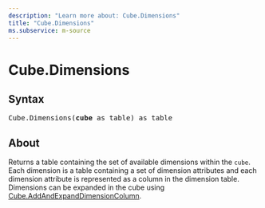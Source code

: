 ```yaml
---
description: "Learn more about: Cube.Dimensions"
title: "Cube.Dimensions"
ms.subservice: m-source
---
```

# Cube.Dimensions

## Syntax

<pre>
Cube.Dimensions(<b>cube</b> as table) as table
</pre>

## About

Returns a table containing the set of available dimensions within the `cube`. Each dimension is a table containing a set of dimension attributes and each dimension attribute is represented as a column in the dimension table. Dimensions can be expanded in the cube using [Cube.AddAndExpandDimensionColumn](cube-addandexpanddimensioncolumn.md).
